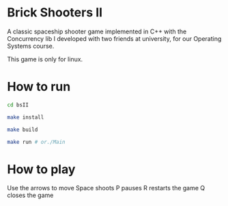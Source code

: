 # Brick Shooters II
A classic spaceship shooter game implemented in C++ with the Concurrency lib I developed with two friends at university, for our Operating Systems course.

This game is only for linux.

# How to run
```bash
cd bsII

make install

make build

make run # or./Main
```

# How to play

Use the arrows to move
Space shoots
P pauses
R restarts the game
Q closes the game
